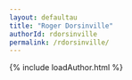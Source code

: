 ```yaml
---
layout: defaultau
title: "Roger Dorsinville"
authorId: rdorsinville
permalink: /rdorsinville/
---
```

{% include loadAuthor.html %}
<script>
    $(document).ready(function(){
        showAuthorBio('{{ page.authorId }}');
   });
</script>